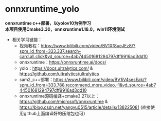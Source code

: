 # onnxruntime_yolo
**onnxruntime c++部署，以yolov10为例学习**</br>
**本项目使用Cmake3.30，onnxruntime1.18.0，win11环境测试**</br>
- 相关学习链接：
  - 视频教程：https://www.bilibili.com/video/BV1Xf8ueJEz8/?spm_id_from=333.337.search-card.all.click&vd_source=4ab744501681294797dff9916ad3dd10
  - onnxruntime：https://onnxruntime.ai/docs/
  - yolo：https://docs.ultralytics.com/   &      https://github.com/ultralytics/ultralytics
  - sam2_c++部署：https://www.bilibili.com/video/BV1iV4sesEak/?spm_id_from=333.788.recommend_more_video.-1&vd_source=4ab744501681294797dff9916ad3dd10
  - onnxruntime源码编译+cmake3.27以上：https://github.com/microsoft/onnxruntime          &            https://blog.csdn.net/yangyu0515/article/details/138225081 (直接使用github上面编译好的压缩包也可）
